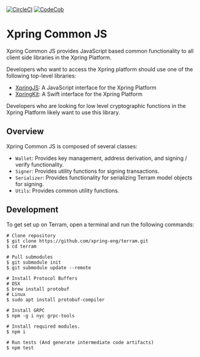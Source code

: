 [![CircleCI](https://img.shields.io/circleci/build/github/xpring-eng/xpring-common-js/master?style=flat-square&token=0ed9e0790d44d163a5bf2793724fc85d98c3845b)](https://circleci.com/gh/xpring-eng/xpring-common-js/tree/master) [![CodeCob](https://img.shields.io/codecov/c/github/xpring-eng/xpring-common-js/master?style=flat-square&token=08b799e2895a4dd6add40c4621880c1a)]((https://codecov.io/gh/xpring-eng/xpring-common-js))

# Xpring Common JS
Xpring Common JS provides JavaScript based common functionality to all client side libraries in the Xpring Platform. 

Developers who want to access the Xpring platform should use one of the following top-level libraries:
- [XpringJS](http://github.com/xpring-eng/xpring-js): A JavaScript interface for the Xpring Platform
- [XpringKit](http://github.com/xpring-eng/xpringkit): A Swift interface for the Xpring Platform

Developers who are looking for low level cryptographic functions in the Xpring Platform likely want to use this library.

## Overview
Xpring Common JS is composed of several classes:
- `Wallet`:  Provides key management, address derivation, and signing / verify functionality.
- `Signer`: Provides utility functions for signing transactions.
- `Serializer`: Provides functionality for serializing Terram model objects for signing.
- `Utils`: Provides common utility functions.

## Development
To get set up on Terram, open a terminal and run the following commands: 

```shell
# Clone repository
$ git clone https://github.com/xpring-eng/terram.git
$ cd terram

# Pull submodules
$ git submodule init
$ git submodule update --remote

# Install Protocol Buffers
# OSX
$ brew install protobuf
# Linux
$ sudo apt install protobuf-compiler

# Install GRPC
$ npm -g i nyc grpc-tools

# Install required modules.
$ npm i

# Run tests (And generate intermediate code artifacts)
$ npm test
```
